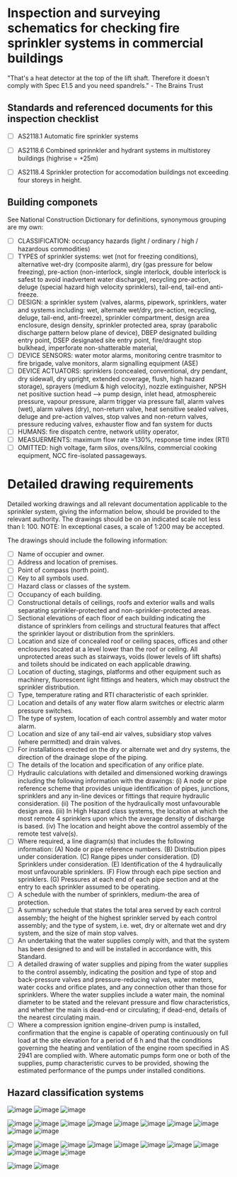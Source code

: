 # Inspection and surveying schematics for checking fire sprinkler systems in commercial buildings

"That's a heat detector at the top of the lift shaft.  Therefore it doesn't comply with Spec E1.5 and you need spandrels." - The Brains Trust

## Standards and referenced documents for this inspection checklist
  - [ ] AS2118.1 Automatic fire sprinkler systems
  - [ ] AS2118.6 Combined sprinnkler and hydrant systems in multistorey buildings (highrise = +25m)
  - [ ] AS2118.4 Sprinkler protection for accomodation buildings not exceeding four storeys in height.


## Building componets
See National Construction Dictionary for definitions, synonymous grouping are my own:
 - [ ] CLASSIFICATION: occupancy hazards (light / ordinary / high / hazardous commodities)
 - [ ] TYPES of sprinkler systems: wet (not for freezing conditions), alternative wet-dry (composite alarm), dry (gas pressure for below freezing), pre-action (non-interlock, single interlock, double interlock is safest to avoid inadvertent water discharge), recycling pre-action, deluge (special hazard high velocity sprinklers), tail-end, tail-end anti-freeze.
 - [ ] DESIGN: a sprinkler system (valves, alarms, pipework, sprinklers, water and systems including: wet, alternate wet/dry, pre-action, recycling, deluge, tail-end, anti-freeze), sprinkler compartment, design area enclosure, design density, sprinkler protected area, spray (parabolic discharge pattern below plane of device), DBEP designated building entry point, DSEP designated site entry point, fire/draught stop bulkhead, imperforate non-shatterable material, 
 - [ ] DEVICE SENSORS: water motor alarms, monitoring centre trasmitor to fire brigade, valve monitors, alarm signalling equipment (ASE)
 - [ ] DEVICE ACTUATORS: sprinklers (concealed, conventional, dry pendant, dry sidewall, dry upright, extended coverage, flush, high hazard storage), sprayers (medium & high velocity), nozzle extinguisher, NPSH net positive suction head --> pump design, inlet head, atmosphereic pressure, vapour pressure, alarm trigger via pressure fall, alarm valves (wet), alarm valves (dry), non-return valve,  heat sensitive sealed valves, deluge and pre-action valves, stop valves and non-return valves, pressure reducing valves, exhauster flow and fan system for ducts
 - [ ] HUMANS: fire dispatch centre, network utility operator, 
 - [ ] MEASUERMENTS: maximum flow rate =130%, response time index (RTI)
 - [ ] OMITTED: high voltage, farm silos, ovens/kilns, commercial cooking equipment, NCC fire-isolated passageways.

# Detailed drawing requirements
Detailed working drawings and all relevant documentation applicable to the sprinkler system, giving the information below, should be provided to the relevant authority. The drawings should be on an indicated scale not less than l: 100. NOTE: In exceptional cases, a scale of 1:200 may be accepted. 

The drawings should include the following information: 

 - [ ] Name of occupier and owner. 
 - [ ]  Address and location of premises. 
 - [ ]  Point of compass (north point). 
 - [ ]  Key to all symbols used. 
 - [ ]  Hazard class or classes of the system. 
 - [ ]  Occupancy of each building. 
 - [ ]  Constructional details of ceilings, roofs and exterior walls and walls separating sprinkler-protected and non-sprinkler-protected areas. 
 - [ ]  Sectional elevations of each floor of each building indicating the distance of sprinklers from ceilings and structural features that affect the sprinkler layout or distribution from the sprinklers. 
 - [ ]  Location and size of concealed roof or ceiling spaces, offices and other enclosures located at a level lower than the roof or ceiling. All unprotected areas such as stairways, voids (lower levels of lift shafts) and toilets should be indicated on each applicable drawing. 
 - [ ]  Location of ducting, stagings, platforms and other equipment such as machinery, fluorescent light fittings and heaters, which may obstruct the sprinkler distribution. 
 - [ ]  Type, temperature rating and RTI characteristic of each sprinkler. 
 - [ ]  Location and details of any water flow alarm switches or electric alarm pressure switches. 
 - [ ]  The type of system, location of each control assembly and water motor alarm. 
 - [ ]  Location and size of any tail-end air valves, subsidiary stop valves (where permitted) and drain valves. 
 - [ ]  For installations erected on the dry or alternate wet and dry systems, the direction of the drainage slope of the piping. 
 - [ ]  The details of the location and specification of any orifice plate. 
 - [ ]  Hydraulic calculations with detailed and dimensioned working drawings including the following information with the drawings: (i) A node or pipe reference scheme that provides unique identification of pipes, junctions, sprinklers and any in-line devices or fittings that require hydraulic consideration. (ii) The position of the hydraulically most unfavourable design area. (iii) In High Hazard class systems, the location at which the most remote 4 sprinklers upon which the average density of discharge is based. (iv) The location and height above the control assembly of the remote test valve(s). 
 - [ ]  Where required, a line diagram(s) that includes the following information: (A) Node or pipe reference numbers. (B) Distribution pipes under consideration. (C) Range pipes under consideration. (D) Sprinklers under consideration. (E) Identification of the 4 hydraulically most unfavourable sprinklers. (F) Flow through each pipe section and sprinklers. (G) Pressures at each end of each pipe section and at the entry to each sprinkler assumed to be operating.
 - [ ]  A schedule with the number of sprinklers, medium-the area of protection. 
 - [ ]  A summary schedule that states the total area served by each control assembly; the height of the highest sprinkler served by each control assembly; and the type of system, i.e. wet, dry or alternate wet and dry system, and the size of main stop valves. 
 - [ ]  An undertaking that the water supplies comply with, and that the system has been designed to and will be installed in accordance with, this Standard. 
 - [ ]  A detailed drawing of water supplies and piping from the water supplies to the control assembly, indicating the position and type of stop and back-pressure valves and pressure-reducing valves, water meters, water cocks and orifice plates, and any connection other than those for sprinklers. Where the water supplies include a water main, the nominal diameter to be stated and the relevant pressure and flow characteristics, and whether the main is dead-end or circulating; if dead-end, details of the nearest circulating main. 
 - [ ]  Where a compression ignition engine-driven pump is installed, confirmation that the engine is capable of operating continuously on full load at the site elevation for a period of 6 h and that the conditions governing the heating and ventilation of the engine room specified in AS 2941 are complied with. Where automatic pumps form one or both of the supplies, pump characteristic curves to be provided, showing the estimated performance of the pumps under installed conditions. 

## Hazard classification systems
![image](https://user-images.githubusercontent.com/146181/183348076-e7fb928f-0ad8-49ea-bdaa-2f91cebe5326.png)
![image](https://user-images.githubusercontent.com/146181/183348257-db40832d-14c9-430c-b9e3-c32e4e627f79.png)
![image](https://user-images.githubusercontent.com/146181/183348566-0203eadb-7e96-424b-b574-d4f7d2522e04.png)

![image](https://user-images.githubusercontent.com/146181/183347381-bb1b4c8e-f877-425a-9d73-2d34d65cd2ff.png)
![image](https://user-images.githubusercontent.com/146181/183347408-74d2cce9-2957-4f35-8a67-92b46b35fc75.png)
![image](https://user-images.githubusercontent.com/146181/183347544-40f537f8-1c2e-4801-b00b-4019902ad199.png)
![image](https://user-images.githubusercontent.com/146181/183347777-8ed6266f-27af-4a5b-9709-02184e4cc25f.png)
![image](https://user-images.githubusercontent.com/146181/183347826-81412097-9d04-4e33-bc1c-7303523be9c0.png)
![image](https://user-images.githubusercontent.com/146181/183347906-2efb2696-b76e-49e1-8852-1fce4977adc2.png)
![image](https://user-images.githubusercontent.com/146181/183347945-0030cd18-729b-43c3-8d51-cab5f891a408.png)
![image](https://user-images.githubusercontent.com/146181/183347984-5e331ccd-0c22-4456-96b8-ceb2f7c4c082.png)
![image](https://user-images.githubusercontent.com/146181/183348171-c0ffa9c9-e2b9-4acb-9ef0-93e482bce4c9.png)
![image](https://user-images.githubusercontent.com/146181/183348309-f92eecc4-be8a-499a-96e8-b8ad0d8aa62a.png)

![image](https://user-images.githubusercontent.com/146181/183346772-afff4e3a-dcfa-4572-94e8-7fa187b58b9a.png)
![image](https://user-images.githubusercontent.com/146181/183327360-443e7e77-6c1d-459b-8fe2-15dd0222b603.png)
![image](https://user-images.githubusercontent.com/146181/183327437-c976cb12-7c6a-4408-b9d1-aa3f91175e8f.png)
![image](https://user-images.githubusercontent.com/146181/183346722-d16b3d9c-3eb6-4387-9a01-b1ba554f1ae3.png)
![image](https://user-images.githubusercontent.com/146181/183346809-9d951ac2-5b11-4945-89da-bd1e0d80db78.png)
![image](https://user-images.githubusercontent.com/146181/183346850-36d9d266-6f7e-402b-a9e4-c85568e187ed.png)
![image](https://user-images.githubusercontent.com/146181/183346875-3946b39a-6544-4074-8f1c-6b1ce20d725f.png)
![image](https://user-images.githubusercontent.com/146181/183346962-1c62ddf2-f57d-4b45-8bfb-de0170868f39.png)
![image](https://user-images.githubusercontent.com/146181/183347039-4c15cde9-7e3c-400d-8d27-e6e2a0736841.png)
![image](https://user-images.githubusercontent.com/146181/183347099-4f2dda10-a247-4bfa-b297-73243d6a72ef.png)
![image](https://user-images.githubusercontent.com/146181/183347714-e49be52d-07f2-4361-b370-f3473d9f52c0.png)

![image](https://user-images.githubusercontent.com/146181/183347137-8fd5e258-0b16-4187-85e4-7b38dce377e1.png)
![image](https://user-images.githubusercontent.com/146181/183347279-4ffb3503-b9fa-43fc-a40d-13ea52d2551f.png)



